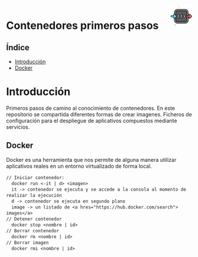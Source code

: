 <img src="media\readme\black-box.png" alt="contenedores" width="60" height="60" align="right">

# Contenedores primeros pasos
## Índice 
- [Introducción](#intro)
- [Docker](#docker)

<h1 id="intro">Introducción</h1>

Primeros pasos de camino al conocimiento de contenedores.
En este repositorio se compartida diferentes formas de crear imagenes.
Ficheros de configuración para el despliegue de aplicativos compuestos mediante servicios.


<h2 id="Docker">Docker</h2>
Docker es una herramienta que nos permite de alguna manera utilizar aplicativos reales en un entorno virtualizado de forma local.


```
// Iniciar contenedor:
  docker run <-it | d> <imagen> 
  it -> contenedor se ejecuta y se accede a la consola al momento de realizar la ejecución
  d -> contenedor se ejecuta en segundo plano
  image -> un listado de <a hres="https://hub.docker.com/search"> images</a> 
// Detener contenedor
  docker stop <nombre | id>   
// Borrar contenedor
  docker rm <nombre | id>
// Borrar imagen 
  docker rmi <nombre | id>
```
